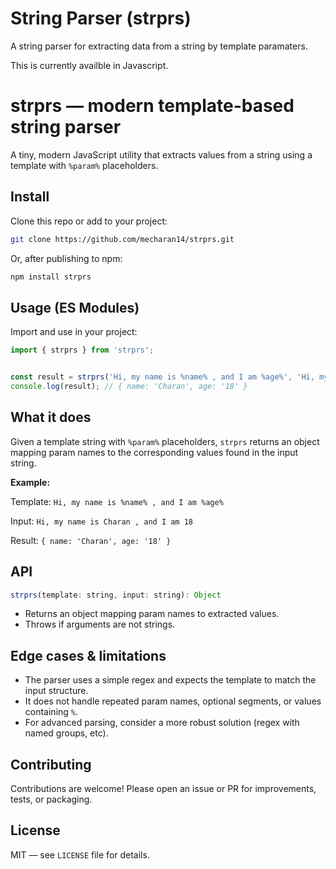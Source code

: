 # String Parser (strprs)

A string parser for extracting data from a string by template paramaters.

This is currently availble in Javascript.

# strprs — modern template-based string parser

A tiny, modern JavaScript utility that extracts values from a string using a template with `%param%` placeholders.

## Install

Clone this repo or add to your project:

```sh
git clone https://github.com/mecharan14/strprs.git
```

Or, after publishing to npm:

```sh
npm install strprs
```

## Usage (ES Modules)

Import and use in your project:

```js
import { strprs } from 'strprs';


const result = strprs('Hi, my name is %name% , and I am %age%', 'Hi, my name is Charan , and I am 18');
console.log(result); // { name: 'Charan', age: '18' }
```

## What it does

Given a template string with `%param%` placeholders, `strprs` returns an object mapping param names to the corresponding values found in the input string.

**Example:**

Template: `Hi, my name is %name% , and I am %age%`

Input:   `Hi, my name is Charan , and I am 18`

Result: `{ name: 'Charan', age: '18' }`

## API

```js
strprs(template: string, input: string): Object
```

- Returns an object mapping param names to extracted values.
- Throws if arguments are not strings.

## Edge cases & limitations

- The parser uses a simple regex and expects the template to match the input structure.
- It does not handle repeated param names, optional segments, or values containing `%`.
- For advanced parsing, consider a more robust solution (regex with named groups, etc).

## Contributing

Contributions are welcome! Please open an issue or PR for improvements, tests, or packaging.

## License

MIT — see `LICENSE` file for details.
